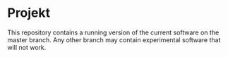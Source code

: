 # Projekt
This repository contains a running version of the current software on the master branch. Any other branch may contain experimental software that will not work.
